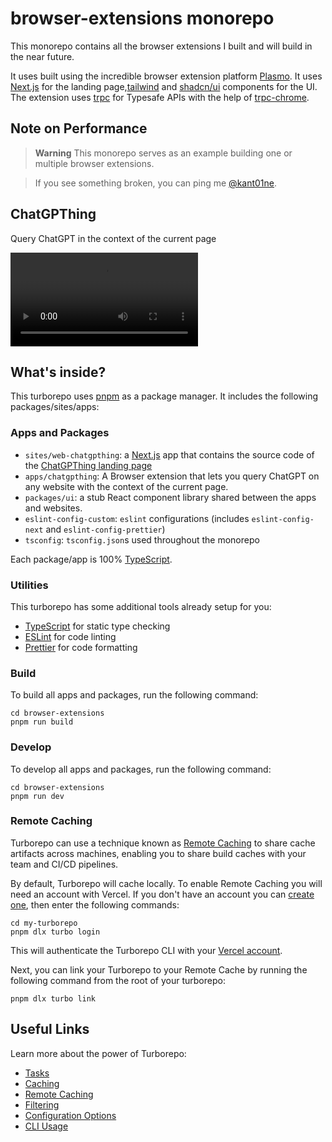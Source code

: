 # browser-extensions monorepo

This monorepo contains all the browser extensions I built and will build in the near future.

It uses built using the incredible browser extension platform [Plasmo](https://plasmo.com). It uses [Next.js](https://nextjs.org/) for the landing page,[tailwind](https://tailwindcss.com/) and [shadcn/ui](https://github.com/shadcn/ui) components for the UI. The extension uses [trpc](https://trpc.io/) for Typesafe APIs with the help of [trpc-chrome](https://github.com/jlalmes/trpc-chrome).

## Note on Performance

> **Warning**
> This monorepo serves as an example building one or multiple browser extensions.

> If you see something broken, you can ping me [@kant01ne](https://twitter.com/kant01ne).

## ChatGPThing

Query ChatGPT in the context of the current page

<video src="https://user-images.githubusercontent.com/5072452/216819491-ae457647-6465-4fb8-864c-193a92dc1b48.mp4"></video>

## What's inside?

This turborepo uses [pnpm](https://pnpm.io) as a package manager. It includes the following packages/sites/apps:

### Apps and Packages

- `sites/web-chatgpthing`: a [Next.js](https://nextjs.org/) app that contains the source code of the [ChatGPThing landing page](https://chatgpthing.vercel.app/)
- `apps/chatgpthing`: A Browser extension that lets you query ChatGPT on any website with the context of the current page.
- `packages/ui`: a stub React component library shared between the apps and websites.
- `eslint-config-custom`: `eslint` configurations (includes `eslint-config-next` and `eslint-config-prettier`)
- `tsconfig`: `tsconfig.json`s used throughout the monorepo

Each package/app is 100% [TypeScript](https://www.typescriptlang.org/).

### Utilities

This turborepo has some additional tools already setup for you:

- [TypeScript](https://www.typescriptlang.org/) for static type checking
- [ESLint](https://eslint.org/) for code linting
- [Prettier](https://prettier.io) for code formatting

### Build

To build all apps and packages, run the following command:

```
cd browser-extensions
pnpm run build
```

### Develop

To develop all apps and packages, run the following command:

```
cd browser-extensions
pnpm run dev
```

### Remote Caching

Turborepo can use a technique known as [Remote Caching](https://turbo.build/repo/docs/core-concepts/remote-caching) to share cache artifacts across machines, enabling you to share build caches with your team and CI/CD pipelines.

By default, Turborepo will cache locally. To enable Remote Caching you will need an account with Vercel. If you don't have an account you can [create one](https://vercel.com/signup), then enter the following commands:

```
cd my-turborepo
pnpm dlx turbo login
```

This will authenticate the Turborepo CLI with your [Vercel account](https://vercel.com/docs/concepts/personal-accounts/overview).

Next, you can link your Turborepo to your Remote Cache by running the following command from the root of your turborepo:

```
pnpm dlx turbo link
```

## Useful Links

Learn more about the power of Turborepo:

- [Tasks](https://turbo.build/repo/docs/core-concepts/monorepos/running-tasks)
- [Caching](https://turbo.build/repo/docs/core-concepts/caching)
- [Remote Caching](https://turbo.build/repo/docs/core-concepts/remote-caching)
- [Filtering](https://turbo.build/repo/docs/core-concepts/monorepos/filtering)
- [Configuration Options](https://turbo.build/repo/docs/reference/configuration)
- [CLI Usage](https://turbo.build/repo/docs/reference/command-line-reference)
